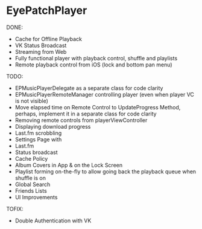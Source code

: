 # EyePatchPlayer
DONE:

- Cache for Offline Playback
- VK Status Broadcast
- Streaming from Web
- Fully functional player with playback control, shuffle and playlists
- Remote playback control from iOS (lock and bottom pan menu)

TODO:

- EPMusicPlayerDelegate as a separate class for code clarity
- EPMusicPlayerRemoteManager controlling player (even when player VC is not visible)
- Move elapsed time on Remote Control to UpdateProgress Method, perhaps, implement it in a separate class for code clarity
- Removing remote controls from playerViewController
- Displaying download progress
- Last.fm scrobbling
- Settings Page with
- Last.fm
- Status broadcast
- Cache Policy
- Album Covers in App & on the Lock Screen
- Playlist forming on-the-fly to allow going back the playback queue when shuffle is on
- Global Search
- Friends Lists
- UI Improvements

TOFIX:

- Double Authentication with VK